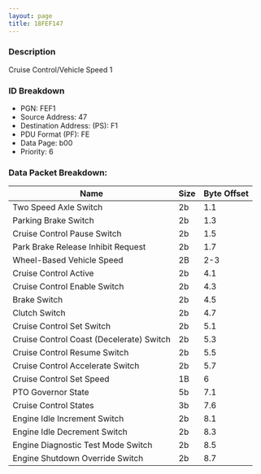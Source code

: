 ```yaml
---
layout: page
title: 18FEF147
---
```


### Description

Cruise Control/Vehicle Speed 1

### ID Breakdown
<ul>
 <li>PGN: FEF1</li>
 <li>Source Address: 47</li>
 <li>Destination Address: (PS): F1</li>
 <li>PDU Format (PF): FE</li>
 <li>Data Page: b00</li>
 <li>Priority: 6</li>
</ul>

### Data Packet Breakdown:

| Name | Size | Byte Offset |
| ---- | ---- | ----------- |
| Two Speed Axle Switch | 2b | 1.1 |
| Parking Brake Switch | 2b | 1.3 |
| Cruise Control Pause Switch | 2b | 1.5 |
| Park Brake Release Inhibit Request | 2b | 1.7 |
| Wheel-Based Vehicle Speed | 2B | 2-3 |
| Cruise Control Active | 2b | 4.1 |
| Cruise Control Enable Switch | 2b | 4.3 |
| Brake Switch | 2b | 4.5 |
| Clutch Switch | 2b | 4.7 |
| Cruise Control Set Switch | 2b | 5.1 |
| Cruise Control Coast (Decelerate) Switch | 2b | 5.3 |
| Cruise Control Resume Switch | 2b | 5.5 |
| Cruise Control Accelerate Switch | 2b | 5.7 |
| Cruise Control Set Speed | 1B | 6 |
| PTO Governor State | 5b | 7.1 |
| Cruise Control States | 3b | 7.6 |
| Engine Idle Increment Switch | 2b | 8.1 |
| Engine Idle Decrement Switch | 2b | 8.3 |
| Engine Diagnostic Test Mode Switch | 2b | 8.5 |
| Engine Shutdown Override Switch | 2b | 8.7 |
